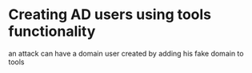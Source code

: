 # Creating AD users using tools functionality
an attack can have a domain user created by adding his fake domain to tools